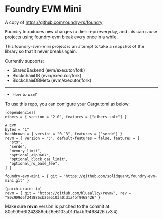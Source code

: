 # Foundry EVM Mini

A copy of https://github.com/foundry-rs/foundry

Foundry introduces new changes to their repo everyday, and this can cause projects using foundry-evm break every once in a while.

This foundry-evm-mini project is an attempt to take a snapshot of the library so that it never breaks again.

Currently supports:

- SharedBackend (evm/executor/fork)
- BlockchainDB (evm/executor/fork)
- BlockchainDBMeta (evm/executor/fork)

---

* How to use?

To use this repo, you can configure your Cargo.toml as below:

```
[dependencies]
ethers = { version = "2.0", features = ["ethers-solc"] }

# EVM
bytes = "1"
hashbrown = { version = "0.13", features = ["serde"] }
revm = { version = "3", default-features = false, features = [
  "std",
  "serde",
  "memory_limit",
  "optional_eip3607",
  "optional_block_gas_limit",
  "optional_no_base_fee",
] }

foundry-evm-mini = { git = "https://github.com/solidquant/foundry-evm-mini.git" }

[patch.crates-io]
revm = { git = "https://github.com/bluealloy/revm/", rev = "80c909d6f242886cb26e6103a01d1a4bf9468426" }
```

Make sure **revm** version is patched to the commit at: 80c909d6f242886cb26e6103a01d1a4bf9468426 (v3.4)